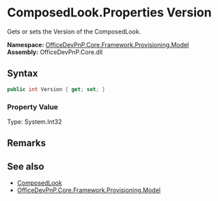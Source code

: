 # ComposedLook.Properties Version
 Gets or sets the Version of the ComposedLook.   

**Namespace:** [OfficeDevPnP.Core.Framework.Provisioning.Model](OfficeDevPnP.Core.Framework.Provisioning.Model.md)  
**Assembly:** OfficeDevPnP.Core.dll  
## Syntax
```C#
public int Version { get; set; }
```

### Property Value
Type: System.Int32  

## Remarks
  
## See also
- [ComposedLook](OfficeDevPnP.Core.Framework.Provisioning.Model.ComposedLook.md) 
- [OfficeDevPnP.Core.Framework.Provisioning.Model](OfficeDevPnP.Core.Framework.Provisioning.Model.md) 
